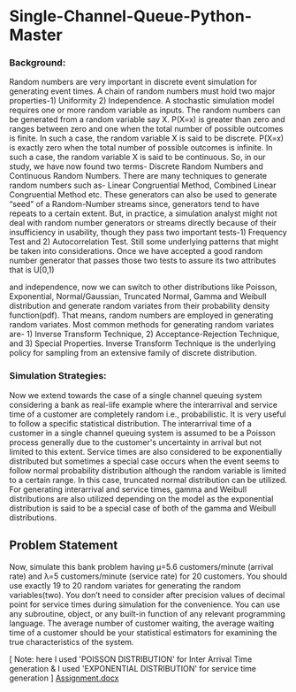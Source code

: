 # Single-Channel-Queue-Python-Master

### Background:
Random numbers are very important in discrete event simulation for generating event times. A chain of
random numbers must hold two major properties-1) Uniformity 2) Independence. A stochastic simulation model
requires one or more random variable as inputs. The random numbers can be generated from a random variable say X.
P(X=x) is greater than zero and ranges between zero and one when the total number of possible outcomes is finite. In
such a case, the random variable X is said to be discrete. P(X=x) is exactly zero when the total number of possible
outcomes is infinite. In such a case, the random variable X is said to be continuous. So, in our study, we have now
found two terms- Discrete Random Numbers and Continuous Random Numbers. There are many techniques to
generate random numbers such as- Linear Congruential Method, Combined Linear Congruential Method etc. These
generators can also be used to generate “seed” of a Random-Number streams since, generators tend to have repeats
to a certain extent. But, in practice, a simulation analyst might not deal with random number generators or streams
directly because of their insufficiency in usability, though they pass two important tests-1) Frequency Test and 2)
Autocorrelation Test. Still some underlying patterns that might be taken into considerations. Once we have accepted a
good random number generator that passes those two tests to assure its two attributes that is U[0,1)

and independence, now we can switch to other distributions like Poisson, Exponential, Normal/Gaussian, Truncated Normal, Gamma and Weibull distribution and generate random variates from their probability density function(pdf). That means, random numbers are employed in generating random variates. Most common methods for generating random variates are- 1) Inverse Transform Technique, 2) Acceptance-Rejection Technique, and 3) Special Properties. Inverse Transform Technique is the underlying policy for sampling from an extensive family of discrete distribution.

### Simulation Strategies: 
Now we extend towards the case of a single channel queuing system considering a bank as real-life example where the interarrival and service time of a customer are completely random i.e., probabilistic. It is very useful to follow a specific statistical distribution. The interarrival time of a customer in a single channel queuing system is assumed to be a Poisson process generally due to the customer's uncertainty in arrival but not limited to this extent. Service times are also considered to be exponentially distributed but sometimes a special case occurs when the event seems to follow normal probability distribution although the random variable is limited to a certain range. In this case, truncated normal distribution can be utilized. For generating interarrival and service times, gamma and Weibull distributions are also utilized depending on the model as the exponential distribution is said to be a special case of both of the gamma and Weibull distributions.

## Problem Statement
Now, simulate this bank problem having µ=5.6 customers/minute (arrival rate) and λ=5 customers/minute (service rate) for 20 customers. You should use exactly 19 to 20 random variates for generating the random variables(two). You don’t need to consider after precision values of decimal point for service times during simulation for the convenience. You can use any subroutine, object, or any built-in function of any relevant programming language. The average number of customer waiting, the average waiting time of a customer should be your statistical estimators for examining the true characteristics of the system.

[ Note: here I used 'POISSON DISTRIBUTION' for Inter Arrival Time generation & I used 'EXPONENTIAL DISTRIBUTION' for service time generation ]
[Assignment.docx](https://github.com/shakil2510/Single-Channel-Queue-Python-Master/files/6177970/Assignment.06.docx)
